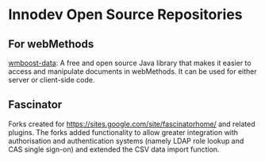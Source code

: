 # Innodev Open Source Repositories

## For webMethods

[wmboost-data](https://github.com/innodev-au/wmboost-data): A free and open source Java library that makes it easier to access and manipulate documents in webMethods. It can be used for either server or client-side code.

## Fascinator

Forks created for https://sites.google.com/site/fascinatorhome/ and related plugins. The forks added functionality to allow greater integration with authorisation and authentication systems (namely LDAP role lookup and CAS single sign-on) and extended the CSV data import function.

